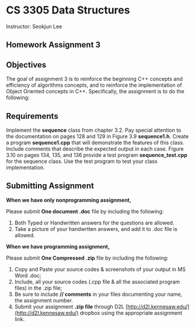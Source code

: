 # CS 3305 Data Structures

Instructor: Seokjun Lee

## Homework Assignment 3

## Objectives

The goal of assignment 3 is to reinforce the beginning C++ concepts and efficiency of
algorithms concepts, and to reinforce the implementation of Object Oriented concepts in C++.
Specifically, the assignment is to do the following:

## Requirements

Implement the **sequence** class from chapter 3.2. Pay special attention to the documentation on
pages 128 and 129 in Figure 3.9 **sequence1.h**. Create a program **sequence1.cpp** that will
demonstrate the features of this class. Include comments that describe the expected output in
each case. Figure 3.10 on pages 134, 135, and 136 provide a test program **sequence_test.cpp** for the sequence class. Use the test program to test your class implementation.

## Submitting Assignment

**When we have only nonprogramming assignment,**

Please submit **One document .doc** file by including the following:

1. Both Typed or Handwritten answers for the questions are allowed.
2. Take a picture of your handwrtten answers, and add it to .doc file is allowed.

**When we have programming assignment,**

Please submit **One Compressed .zip** file by including the following:

1. Copy and Paste your source codes & screenshots of your output in MS Word .doc;
2. Include, all your source codes (.cpp file & all the associated program files) in the .zip file;
3. Be sure to include **// comments** in your files documenting your name, the assignment number.
4. Submit your assignment **.zip file** through D2L [http://d2l.kennesaw.edu/](http://d2l.kennesaw.edu/) dropbox using the appropriate assignment link.
